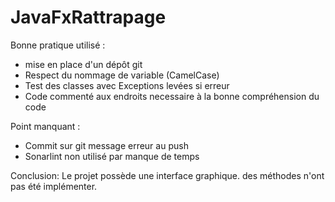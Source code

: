# JavaFxRattrapage

Bonne pratique utilisé : 
 - mise en place d'un dépôt git
- Respect du nommage de variable (CamelCase)
- Test des classes avec Exceptions levées si erreur
- Code commenté aux endroits necessaire à la bonne compréhension du code
   


Point manquant :
- Commit sur git message erreur au push
- Sonarlint non utilisé par manque de temps 


Conclusion:
Le projet possède une interface graphique. 
des méthodes n'ont pas été implémenter.
